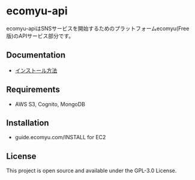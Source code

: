 # ecomyu-api

ecomyu-apiはSNSサービスを開始するためのプラットフォームecomyu(Free版)のAPIサービス部分です。

## Documentation
- [インストール方法](https://guide.ecomyu.com/INSTALL.html)

## Requirements
- AWS S3, Cognito, MongoDB

## Installation
- guide.ecomyu.com/INSTALL for EC2

## License
This project is open source and available under the GPL-3.0 License.
